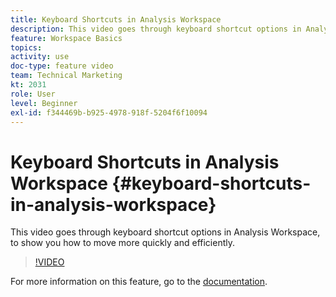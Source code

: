 ```yaml
---
title: Keyboard Shortcuts in Analysis Workspace
description: This video goes through keyboard shortcut options in Analysis Workspace, to show you how to move more quickly and efficiently. 
feature: Workspace Basics
topics: 
activity: use
doc-type: feature video
team: Technical Marketing
kt: 2031
role: User
level: Beginner
exl-id: f344469b-b925-4978-918f-5204f6f10094
---
```

# Keyboard Shortcuts in Analysis Workspace {#keyboard-shortcuts-in-analysis-workspace}

This video goes through keyboard shortcut options in Analysis Workspace, to show you how to move more quickly and efficiently.

>[!VIDEO](https://video.tv.adobe.com/v/23984/?quality=12)

For more information on this feature, go to the [documentation](https://marketing.adobe.com/resources/help/en_US/analytics/analysis-workspace/fa_shortcut_keys.html).
